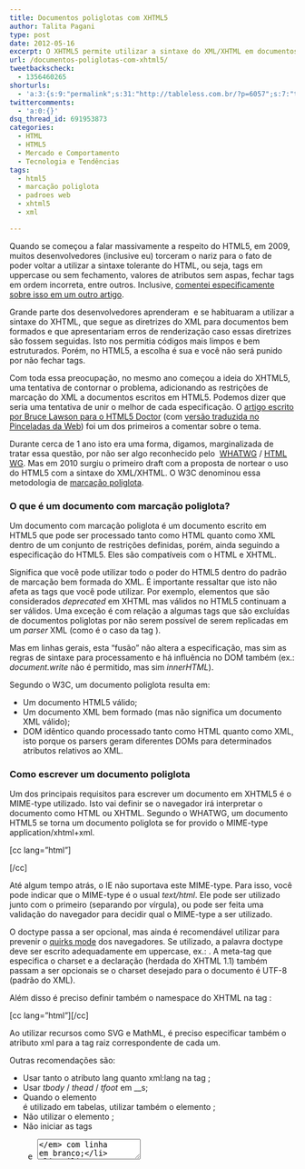 ```yaml
---
title: Documentos poliglotas com XHTML5
author: Talita Pagani
type: post
date: 2012-05-16
excerpt: O XHTML5 permite utilizar a sintaxe do XML/XHTML em documentos HTML5
url: /documentos-poliglotas-com-xhtml5/
tweetbackscheck:
  - 1356460265
shorturls:
  - 'a:3:{s:9:"permalink";s:31:"http://tableless.com.br/?p=6057";s:7:"tinyurl";s:26:"http://tinyurl.com/7n8yd6c";s:4:"isgd";s:19:"http://is.gd/3YuL59";}'
twittercomments:
  - 'a:0:{}'
dsq_thread_id: 691953873
categories:
  - HTML
  - HTML5
  - Mercado e Comportamento
  - Tecnologia e Tendências
tags:
  - html5
  - marcação poliglota
  - padroes web
  - xhtml5
  - xml

---
```

Quando se começou a falar massivamente a respeito do HTML5, em 2009, muitos desenvolvedores (inclusive eu) torceram o nariz para o fato de poder voltar a utilizar a sintaxe tolerante do HTML, ou seja, tags em uppercase ou sem fechamento, valores de atributos sem aspas, fechar tags em ordem incorreta, entre outros. Inclusive, [comentei especificamente sobre isso em um outro artigo][1].

Grande parte dos desenvolvedores aprenderam  e se habituaram a utilizar a sintaxe do XHTML, que segue as diretrizes do XML para documentos bem formados e que apresentariam erros de renderização caso essas diretrizes são fossem seguidas. Isto nos permitia códigos mais limpos e bem estruturados. Porém, no HTML5, a escolha é sua e você não será punido por não fechar tags.

Com toda essa preocupação, no mesmo ano começou a ideia do XHTML5, uma tentativa de contornar o problema, adicionando as restrições de marcação do XML a documentos escritos em HTML5. Podemos dizer que seria uma tentativa de unir o melhor de cada especificação. O [artigo escrito por Bruce Lawson para o HTML5 Doctor][2] (com [versão traduzida no Pinceladas da Web][3]) foi um dos primeiros a comentar sobre o tema.

Durante cerca de 1 ano isto era uma forma, digamos, marginalizada de tratar essa questão, por não ser algo reconhecido pelo  <a title="Web Hypertext Application Technology Working Group" href="http://www.whatwg.org/" target="_blank">WHATWG</a> / <a title="W3C HTML Working Group" href="http://www.w3.org/html/wg/" target="_blank">HTML WG</a>. Mas em 2010 surgiu o primeiro draft com a proposta de nortear o uso do HTML5 com a sintaxe do XML/XHTML. O W3C denominou essa metodologia de [marcação poliglota][4].

### O que é um documento com marcação poliglota?

Um documento com marcação poliglota é um documento escrito em HTML5 que pode ser processado tanto como HTML quanto como XML dentro de um conjunto de restrições definidas, porém, ainda seguindo a especificação do HTML5. Eles são compatíveis com o HTML e XHTML.

Significa que você pode utilizar todo o poder do HTML5 dentro do padrão de marcação bem formada do XML. É importante ressaltar que isto não afeta as tags que você pode utilizar. Por exemplo, elementos que são considerados _deprecated_ em XHTML mas válidos no HTML5 continuam a ser válidos. Uma exceção é com relação a algumas tags que são excluídas de documentos poliglotas por não serem possível de serem replicadas em um _parser_ XML (como é o caso da tag _<noscript>_).

Mas em linhas gerais, esta “fusão” não altera a especificação, mas sim as regras de sintaxe para processamento e há influência no DOM também (ex.: _document.write_ não é permitido, mas sim _innerHTML_).

Segundo o W3C, um documento poliglota resulta em:

  * Um documento HTML5 válido;
  * Um documento XML bem formado (mas não significa um documento XML válido);
  * DOM idêntico quando processado tanto como HTML quanto como XML, isto porque os parsers geram diferentes DOMs para determinados atributos relativos ao XML.

### Como escrever um documento poliglota

Um dos principais requisitos para escrever um documento em XHTML5 é o MIME-type utilizado. Isto vai definir se o navegador irá interpretar o documento como HTML ou XHTML. Segundo o WHATWG, um documento HTML5 se torna um documento poliglota se for provido o MIME-type application/xhtml+xml.

[cc lang=&#8221;html&#8221;]

<meta http-equiv="Content-Type" content="application/xhtml+xml; charset=utf-8" />
[/cc]

Até algum tempo atrás, o IE não suportava este MIME-type. Para isso, você pode indicar que o MIME-type é o usual _text/html_. Ele pode ser utilizado junto com o primeiro (separando por vírgula), ou pode ser feita uma validação do navegador para decidir qual o MIME-type a ser utilizado.

O doctype passa a ser opcional, mas ainda é recomendável utilizar para prevenir o [quirks mode][5] dos navegadores. Se utilizado, a palavra doctype deve ser escrito adequadamente em uppercase, ex.: _<!DOCTYPE html>_. A meta-tag que especifica o charset e a declaração _<?xml version=”1.0” encoding=”UTF-8”?>_ (herdada do XHTML 1.1) também passam a ser opcionais se o charset desejado para o documento é UTF-8 (padrão do XML).

Além disso é preciso definir também o namespace do XHTML na tag _<html>_:

[cc lang=&#8221;html&#8221;][/cc]</p> 

Ao utilizar recursos como SVG e MathML, é preciso especificar também o atributo xml para a tag raiz correspondente de cada um.

Outras recomendações são:

  * Usar tanto o atributo lang quanto xml:lang na tag _<html>_;
  * Usar _tbody_ / _thead_ / _tfoot_ em _<table>_s;
  * Quando o elemento _<col>_ é utilizado em tabelas, utilizar também o elemento _<colgroup>_;
  * Não utilizar o elemento _<noscript>_;
  * Não iniciar as tags _<pre>_ e _<textarea>_ com linha em branco;
  * Utilizar _innerHTML_ ao invés de _documento.write_;
  * Para scripts embutidos na página, escreva o código entre uma seção CDATA com os delimitadores comentados. É uma forma de fazer com que o parser do XML (que analisa apenas a marcação) não acuse erros ao utilizar < ou & no script;
  * Os atributos _xml:space_ e _xml:base_ são permitidos apenas nos elementos relativos a SVG e MathML;
  * Elementos que podem ter conteúdo mas estão vazios não devem ser minimizados para o formato de tag órfã. Ex.: _<p />_ não deve ser utilizado, mas sim _<p></p>_.

Ao escrever documentos poliglotas, é possível utilizar todas as funcionalidades do HTML5 com uma garantia de código bem formado de acordo com as restrições do XHTML. Com isso, é possível ter um código mais organizado e consistente que seja mais fácil de produzir, manter e reutilizar a longo prazo, principalmente quando este trabalho é realizado em equipe.

### Referências

[Polyglot Markup: HTML-Compatible XHTML Documents][4]
  
[XHTML5 in a nutshell][6]
  
[Benefits of polyglot XHTML5][7]
  
[HTML 5 + XML = XHTML 5][2]

 [1]: http://tableless.com.br/o-dilema-da-sintaxe-no-html5/
 [2]: http://html5doctor.com/html-5-xml-xhtml-5/
 [3]: http://www.pinceladasdaweb.com.br/blog/2009/12/10/html-5-xml-xhtml-5/
 [4]: http://dev.w3.org/html5/html-xhtml-author-guide/
 [5]: http://en.wikipedia.org/wiki/Quirks_mode
 [6]: http://blog.whatwg.org/xhtml5-in-a-nutshell
 [7]: http://www.xmlplease.com/xhtml/xhtml5polyglot/